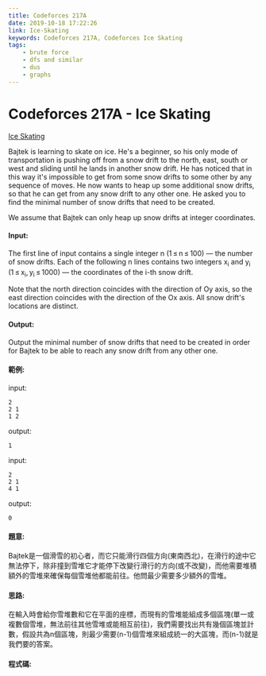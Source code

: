 ```yaml
---
title: Codeforces 217A
date: 2019-10-18 17:22:26
link: Ice-Skating
keywords: Codeforces 217A, Codeforces Ice Skating
tags:
    - brute force
    - dfs and similar
    - dus
    - graphs
---
```

# Codeforces 217A - Ice Skating
[Ice Skating](https://codeforces.com/contest/217/problem/A)

Bajtek is learning to skate on ice. He's a beginner, so his only mode of transportation is pushing off from a snow drift to the north, east, south or west and sliding until he lands in another snow drift. He has noticed that in this way it's impossible to get from some snow drifts to some other by any sequence of moves. He now wants to heap up some additional snow drifts, so that he can get from any snow drift to any other one. He asked you to find the minimal number of snow drifts that need to be created.
<!-- more -->
We assume that Bajtek can only heap up snow drifts at integer coordinates.


#### Input:
The first line of input contains a single integer n (1 ≤ n ≤ 100) — the number of snow drifts. Each of the following n lines contains two integers x<sub>i</sub> and y<sub>i</sub> (1 ≤ x<sub>i</sub>, y<sub>i</sub> ≤ 1000) — the coordinates of the i-th snow drift.

Note that the north direction coinсides with the direction of Oy axis, so the east direction coinсides with the direction of the Ox axis. All snow drift's locations are distinct.

#### Output:
Output the minimal number of snow drifts that need to be created in order for Bajtek to be able to reach any snow drift from any other one.

#### 範例:
input:
```
2
2 1
1 2
```
output:
```
1
```
input:
```
2
2 1
4 1
```
output:
```
0
```


#### 題意:
Bajtek是一個滑雪的初心者，而它只能滑行四個方向(東南西北)，在滑行的途中它無法停下，除非撞到雪堆它才能停下改變行滑行的方向(或不改變)，而他需要堆積額外的雪堆來確保每個雪堆他都能前往。他問最少需要多少額外的雪堆。

#### 思路:
在輸入時會給你雪堆數和它在平面的座標，而現有的雪堆能組成多個區塊(單一或複數個雪堆，無法前往其他雪堆或能相互前往)，我們需要找出共有幾個區塊並計數，假設共為n個區塊，則最少需要(n-1)個雪堆來組成統一的大區塊，而(n-1)就是我們要的答案。

#### 程式碼:
<script src="https://gist.github.com/89snnfk561/ec5c3671547a0f0dff77dbacaafbe7ec.js"></script>

